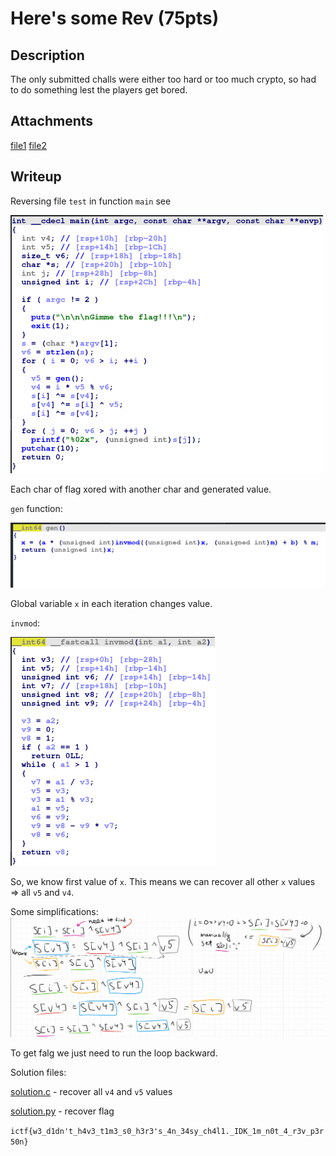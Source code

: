 # Here's some Rev (75pts)

## Description

The only submitted challs were either too hard or too much crypto, so had to do something lest the players get bored.

## Attachments

[file1](test)
[file2](output.txt)

## Writeup

Reversing file `test` in function `main` see

![main](1.png)

Each char of flag xored with another char and generated value.

`gen` function:

![gen](2.png)

Global variable `x` in each iteration changes value.

`invmod`:

![invmod](3.png)

So, we know first value of `x`. This means we can recover all other `x` values => all `v5` and `v4`.

Some simplifications:
![simplification](4.png)

To get falg we just need to run the loop backward.

Solution files:

[solution.c](solution.c) - recover all `v4` and `v5` values

[solution.py](solution.py) - recover flag

`ictf{w3_d1dn't_h4v3_t1m3_s0_h3r3's_4n_34sy_ch4l1._IDK_1m_n0t_4_r3v_p3r50n}`
